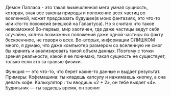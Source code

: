 Демон Лапласа - это такая вымешленная мега умная сущность, которая, зная все законы природы и положение всех частиц во вселенной, может предсказать будущее(в моих фантазиях, это что-то или кто-то похожеий внешкой на Галактуса).
Но я считаю что такое невозможно! Во-первых, мир хаотичен, где даже частицы ведут себя случайно, кол-во возможных положений даже одной частицы по факту бескоенчное, не говоря о всех. Во-вторых, информации СЛИШКОМ много, я думаю, что даже компьютер размером со вселенную не смог бы хранить и анализировать такой объем данных. Поэтому с точки зрения реальности, какой я ее понимаю, такая сущность не существует, только если это за гранью физики.

Функция — это что-то, что берет какие-то данные и выдает результат.
Примеры:
Кофемашина: ты кладешь капсулу и нажимаешь кнопку, а она делать кофе.
Калькулятор : ты вводишь «2 + 2», он тебе выдает «4».
Будильник — ты задаешь время, он звонит

